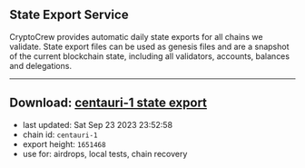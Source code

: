 ## State Export Service
CryptoCrew provides automatic daily state exports for all chains we validate. State export files can be used as genesis files and are a snapshot of the current blockchain state, including all validators, accounts, balances and delegations.

---
**Download: [centauri-1 state export](https://dl.ccvalidators.com/SERVICE/composable/centauri-1_export_1651468.json)**
---

- last updated: Sat Sep 23 2023 23:52:58
- chain id: `centauri-1`
- export height: `1651468`
- use for: airdrops, local tests, chain recovery
